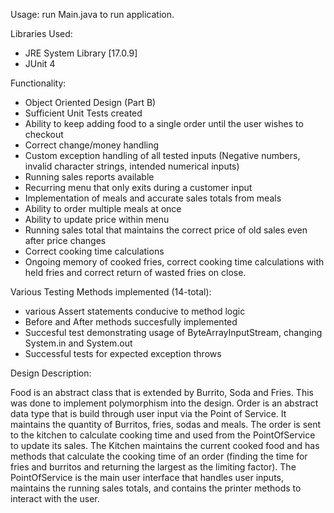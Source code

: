 Usage:
run Main.java to run application.

Libraries Used:
* JRE System Library [17.0.9]
* JUnit 4

Functionality:
* Object Oriented Design (Part B)
* Sufficient Unit Tests created
* Ability to keep adding food to a single order until the user wishes to checkout
* Correct change/money handling
* Custom exception handling of all tested inputs (Negative numbers, invalid character strings, intended numerical inputs)
* Running sales reports available
* Recurring menu that only exits during a customer input
* Implementation of meals and accurate sales totals from meals
* Ability to order multiple meals at once
* Ability to update price within menu
* Running sales total that maintains the correct price of old sales even after price changes
* Correct cooking time calculations
* Ongoing memory of cooked fries, correct cooking time calculations with held fries and correct return of wasted fries on close.

Various Testing Methods implemented (14-total):
* various Assert statements conducive to method logic
* Before and After methods succesfully implemented
* Succesful test demonstrating usage of ByteArrayInputStream, changing System.in and System.out
* Successful tests for expected exception throws

Design Description:

Food is an abstract class that is extended by Burrito, Soda and Fries. This was done to implement polymorphism into the design.
Order is an abstract data type that is build through user input via the Point of Service. It maintains the quantity of Burritos, fries, sodas and meals.
The order is sent to the kitchen to calculate cooking time and used from the PointOfService to update its sales.
The Kitchen maintains the current cooked food and has methods that calculate the cooking time of an order (finding the time for fries and burritos and returning the largest as the limiting factor).
The PointOfService is the main user interface that handles user inputs, maintains the running sales totals, and contains the printer methods to interact with the user.
